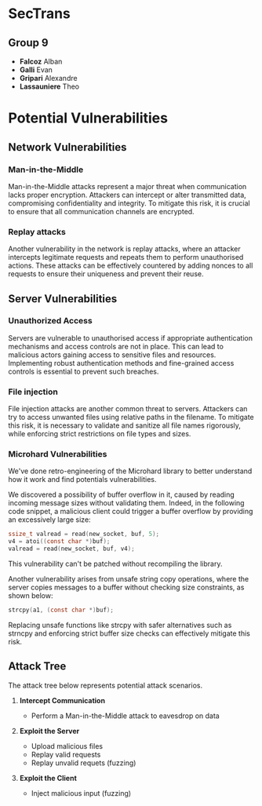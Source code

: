 # SecTrans

## Group 9 

* **Falcoz** Alban 
* **Galli** Evan 
* **Gripari** Alexandre 
* **Lassauniere** Theo

# Potential Vulnerabilities

## Network Vulnerabilities

### Man-in-the-Middle

Man-in-the-Middle attacks represent a major threat when communication lacks proper encryption. Attackers can intercept or alter transmitted data, compromising confidentiality and integrity. To mitigate this risk, it is crucial to ensure that all communication channels are encrypted.

### Replay attacks

Another vulnerability in the network is replay attacks, where an attacker intercepts legitimate requests and repeats them to perform unauthorised actions. These attacks can be effectively countered by adding nonces to all requests to ensure their uniqueness and prevent their reuse.

## Server Vulnerabilities

### Unauthorized Access

Servers are vulnerable to unauthorised access if appropriate authentication mechanisms and access controls are not in place. This can lead to malicious actors gaining access to sensitive files and resources. Implementing robust authentication methods and fine-grained access controls is essential to prevent such breaches.

### File injection

File injection attacks are another common threat to servers. Attackers can try to access unwanted files using relative paths in the filename. To mitigate this risk, it is necessary to validate and sanitize all file names rigorously, while enforcing strict restrictions on file types and sizes.

### Microhard Vulnerabilities

We've done retro-engineering of the Microhard library to better understand how it work and find potentials vulnerabilities. 


We discovered a possibility of buffer overflow in it, caused by reading incoming message sizes without validating them. Indeed, in the following code snippet, a malicious client could trigger a buffer overflow by providing an excessively large size:
```c
ssize_t valread = read(new_socket, buf, 5);
v4 = atoi((const char *)buf);
valread = read(new_socket, buf, v4);
```
This vulnerability can't be patched without recompiling the library.

Another vulnerability arises from unsafe string copy operations, where the server copies messages to a buffer without checking size constraints, as shown below:

   ```c
   strcpy(a1, (const char *)buf);
   ```
  
Replacing unsafe functions like strcpy with safer alternatives such as strncpy and enforcing strict buffer size checks can effectively mitigate this risk.


## Attack Tree

The attack tree below represents potential attack scenarios.

1. **Intercept Communication**
   - Perform a Man-in-the-Middle attack to eavesdrop on data

2. **Exploit the Server**
   - Upload malicious files
   - Replay valid requests
   - Replay unvalid requets (fuzzing)

3. **Exploit the Client** 
   - Inject malicious input (fuzzing)
